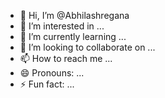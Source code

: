 - 👋 Hi, I’m @Abhilashregana
- 👀 I’m interested in ...
- 🌱 I’m currently learning ...
- 💞️ I’m looking to collaborate on ...
- 📫 How to reach me ...
- 😄 Pronouns: ...
- ⚡ Fun fact: ...

<!---
Abhilashregana/Abhilashregana is a ✨ special ✨ repository because its `README.md` (this file) appears on your GitHub profile.
You can click the Preview link to take a look at your changes.
--->
